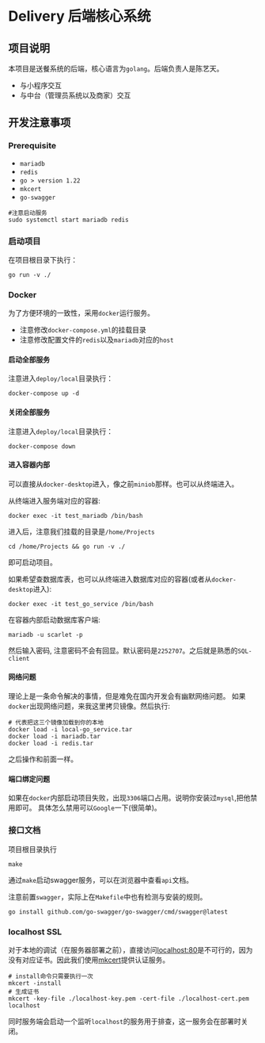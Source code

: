 # Delivery 后端核心系统

## 项目说明

本项目是送餐系统的后端，核心语言为`golang`。后端负责人是陈艺天。

- 与小程序交互
- 与中台（管理员系统以及商家）交互

## 开发注意事项

### Prerequisite

- `mariadb`
- `redis`
- `go > version 1.22`
- `mkcert`
- `go-swagger`

```shell
#注意启动服务
sudo systemctl start mariadb redis
```

### 启动项目

在项目根目录下执行：

```shell
go run -v ./
```

### Docker

为了方便环境的一致性，采用`docker`运行服务。
- 注意修改`docker-compose.yml`的挂载目录
- 注意修改配置文件的`redis`以及`mariadb`对应的`host`

#### 启动全部服务

注意进入`deploy/local`目录执行：

```shell
docker-compose up -d
```

#### 关闭全部服务

注意进入`deploy/local`目录执行：

```shell
docker-compose down
```

#### 进入容器内部

可以直接从`docker-desktop`进入，像之前`miniob`那样。也可以从终端进入。

从终端进入服务端对应的容器:

```shell
docker exec -it test_mariadb /bin/bash
```

进入后，注意我们挂载的目录是`/home/Projects`

```shell
cd /home/Projects && go run -v ./
```

即可启动项目。


如果希望查数据库表，也可以从终端进入数据库对应的容器(或者从`docker-desktop`进入):

```shell
docker exec -it test_go_service /bin/bash
```

在容器内部启动数据库客户端:

```shell
mariadb -u scarlet -p
```

然后输入密码, 注意密码不会有回显。默认密码是`2252707`。之后就是熟悉的`SQL-client`

#### 网络问题

理论上是一条命令解决的事情，但是难免在国内开发会有幽默网络问题。
如果`docker`出现网络问题，来我这里拷贝镜像。然后执行:

```shell
# 代表把这三个镜像加载到你的本地
docker load -i local-go_service.tar
docker load -i mariadb.tar
docker load -i redis.tar
```

之后操作和前面一样。

#### 端口绑定问题

如果在`docker`内部启动项目失败，出现`3306`端口占用。说明你安装过`mysql`,把他禁用即可。
具体怎么禁用可以`Google`一下(很简单)。

### 接口文档

项目根目录执行

```shell
make
```

通过`make`启动swagger服务，可以在浏览器中查看`api`文档。

注意前置`swagger`，实际上在`Makefile`中也有检测与安装的规则。

```shell
go install github.com/go-swagger/go-swagger/cmd/swagger@latest
```

### localhost SSL

对于本地的调试（在服务器部署之前），直接访问[localhost:80](https://localhost:80)是不可行的，因为没有对应证书。因此我们使用[mkcert](https://github.com/FiloSottile/mkcert)提供认证服务。

```shell
# install命令只需要执行一次
mkcert -install
# 生成证书
mkcert -key-file ./localhost-key.pem -cert-file ./localhost-cert.pem localhost
```

同时服务端会启动一个监听`localhost`的服务用于排查，这一服务会在部署时关闭。

